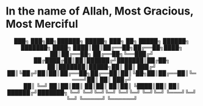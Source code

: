# In the name of Allah, Most Gracious, Most Merciful
<div align="center">

███╗   ███╗██╗██████╗  █████╗ ███╗   ██╗ █████╗       ██████╗ ███████╗
████╗ ████║██║██╔══██╗██╔══██╗████╗  ██║██╔══██╗      ██╔══██╗╚══███╔╝
██╔████╔██║██║██████╔╝███████║██╔██╗ ██║███████║█████╗██║  ██║  ███╔╝ 
██║╚██╔╝██║██║██╔══██╗██╔══██║██║╚██╗██║██╔══██║╚════╝██║  ██║ ███╔╝  
██║ ╚═╝ ██║██║██║  ██║██║  ██║██║ ╚████║██║  ██║      ██████╔╝███████╗
╚═╝     ╚═╝╚═╝╚═╝  ╚═╝╚═╝  ╚═╝╚═╝  ╚═══╝╚═╝  ╚═╝      ╚═════╝ ╚══════╝
                                                                      
</div>
<!--
**mirana-dz/mirana-dz** is a ✨ _special_ ✨ repository because its `README.md` (this file) appears on your GitHub profile.

Here are some ideas to get you started:

- 🔭 I’m currently working on ...
- 🌱 I’m currently learning ...
- 👯 I’m looking to collaborate on ...
- 🤔 I’m looking for help with ...
- 💬 Ask me about ...
- 📫 How to reach me: ...
- 😄 Pronouns: ...
- ⚡ Fun fact: ...
-->
